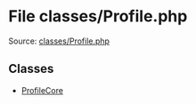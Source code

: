 File classes/Profile.php
=========

Source: [classes/Profile.php](https://github.com/PrestaShop/PrestaShop/blob/1.5.6.0/classes/Profile.php)


Classes
-------

* [ProfileCore](class.ProfileCore.md)

